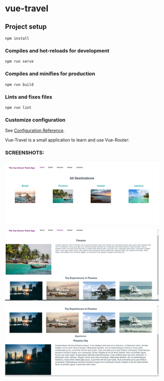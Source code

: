 # vue-travel

## Project setup
```
npm install
```

### Compiles and hot-reloads for development
```
npm run serve
```

### Compiles and minifies for production
```
npm run build
```

### Lints and fixes files
```
npm run lint
```

### Customize configuration
See [Configuration Reference](https://cli.vuejs.org/config/).

Vue-Travel is a small application to learn and use Vue-Router:

### SCREENSHOTS:
![Initial Screen](Initial_screen.png)

![Destination Screen](Destination_screen.png)

![Experience Screen](Experience_Details.png)
